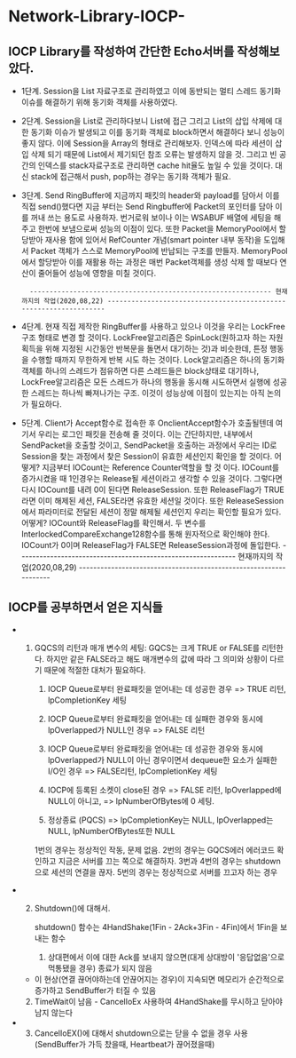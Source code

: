 # Network-Library-IOCP-

## IOCP Library를 작성하여 간단한 Echo서버를 작성해보았다.

- 1단계. Session을 List 자료구조로 관리하였고 이에 동반되는 멀티 스레드 동기화 이슈를 해결하기 위해 동기화 객체를 사용하였다.

- 2단계. Session을 List로 관리하다보니 List에 접근 그리고 List의 삽입 삭제에 대한 동기화 이슈가 발생되고 이를 동기화 객체로 block하면서 해결하다 보니 성능이 좋지 않다.
        이에 Session을 Array의 형태로 관리해보자. 인덱스에 따라 세션이 삽입 삭제 되기 때문에 List에서 제기되던 참조 오류는 발생하지 않을 것.
        그리고 빈 공간의 인덱스를 stack자료구조로 관리하면 cache hit율도 높일 수 있을 것이다.
        대신 stack에 접근해서 push, pop하는 경우는 동기화 객체가 필요.
        
- 3단계. Send RingBuffer에 지금까지 패킷의 header와 payload를 담아서 이를 직접 send()했다면 지금 부터는 Send Ringbuffer에 Packet의 포인터를 담아 이를 꺼내 쓰는 용도로 사용하자.
        번거로워 보이나 이는 WSABUF 배열에 세팅을 해주고 한번에 보냄으로써 성능의 이점이 있다.
        또한 Packet을 MemoryPool에서 할당받아 재사용 함에 있어서 RefCounter 개념(smart pointer 내부 동작)을 도입해서 Packet 객체가 스스로 MemoryPool에 반납되는 구조를 만들자.
        MemoryPool에서 할당받아 이를 재활용 하는 과정은 매번 Packet객체를 생성 삭제 할 때보다 연산이 줄어들어 성능에 영향을 미칠 것이다.
        
        ------------------------------------------------------------- 현재까지의 작업(2020,08,22) ------------------------------------------------------------------
        
- 4단계. 현재 직접 제작한 RingBuffer를 사용하고 있으나 이것을 우리는 LockFree구조 형태로 변경 할 것이다.
        LockFree알고리즘은 SpinLock(원하고자 하는 자원 획득을 위해 지정된 시간동안 반복문을 돌면서 대기하는 것)과 비슷한데, 튼정 행동을 수행할 때까지 무한하게 반복 시도 하는 것이다.
        Lock알고리즘은 하나의 동기화 객체를 하나의 스레드가 점유하면 다른 스레드들은 block상태로 대기하나,
        LockFree알고리즘은 모든 스레드가 하나의 행동을 동시해 시도하면서 실행에 성공한 스레드는 하나씩 빠져나가는 구조.
        이것이 성능상에 이점이 있는지는 아직 논의가 필요하다.

- 5단계. Client가 Accept함수로 접속한 후 OnclientAccept함수가 호출될텐데 여기서 우리는 로그인 패킷을 전송해 줄 것이다. 이는 간단하지만, 내부에서 SendPacket을 호출할 것이고,
        SendPacket을 호출하는 과정에서 우리는 ID로 Session을 찾는 과정에서 찾은 Session이 유효한 세션인지 확인을 할 것이다. 어떻게? 지금부터 IOCount는 Reference Counter역할을 할 것	  이다. IOCount를 증가시켰을 때 1인경우는 Release될 세션이라고 생각할 수 있을 것이다. 그렇다면 다시 IOCount를 내려 0이 된다면 ReleaseSession. 또한 ReleaseFlag가 TRUE라면 이미 	       해제된 세션, FALSE라면 유효한 세션일 것이다. 또한 ReleaseSession에서 파라미터로 전달된 세션이 정말 해제될 세션인지 우리는 확인할 필요가 있다. 어떻게? IOCount와 ReleaseFlag를 	     확인해서. 두 변수를 InterlockedCompareExchange128함수를 통해 원자적으로 확인해야 한다. IOCount가 0이며 ReleaseFlag가 FALSE면 ReleaseSession과정에 돌입한다.
        ------------------------------------------------------------- 현재까지의 작업(2020,08,29) ------------------------------------------------------------------






## IOCP를 공부하면서 얻은 지식들

- 1. GQCS의 리턴과 매개 변수의 세팅: GQCS는 크게 TRUE or FALSE를 리턴한다.
                                  하지만 같은 FALSE라고 해도 매개변수의 값에 따라 그 의미와 상황이 다르기 때문에 적절한 대처가 필요하다.
                                  
     1. IOCP Queue로부터 완료패킷을 얻어내는 데 성공한 경우 => TRUE 리턴, lpCompletionKey 세팅

     2. IOCP Queue로부터 완료패킷을 얻어내는 데 실패한 경우와 동시에 lpOverlapped가 NULL인 경우 => FALSE 리턴

     3. IOCP Queue로부터 완료패킷을 얻어내는 데 성공한 경우와 동시에 lpOverlapped가 NULL이 아닌 경우이면서 dequeue한 요소가 실패한 I/O인 경우
	=> FALSE리턴, lpCompletionKey 세팅

     4. IOCP에 등록된 소켓이 close된 경우
	=> FALSE 리턴, lpOverlapped에 NULL이 아니고,
	=> lpNumberOfBytes에 0 세팅.

     5. 정상종료 (PQCS)
     	=> lpCompletionKey는 NULL, lpOverlapped는 NULL, lpNumberOfBytes또한 NULL
         
     1번의 경우는 정상적인 작동, 문제 없음.
     2번의 경우는 GQCS에러 에러코드 확인하고 지금은 서버를 끄는 쪽으로 해결하자.
     3번과 4번의 경우는 shutdown으로 세션의 연결을 끊자.
     5번의 경우는 정상적으로 서버를 끄고자 하는 경우

- 2. Shutdown()에 대해서.

     shutdown() 함수는 4HandShake(1Fin - 2Ack+3Fin - 4Fin)에서 1Fin을 보내는 함수
     1. 상대편에서 이에 대한 Ack를 보내지 않으면(대게 상대방이 '응답없음'으로 먹통됐을 경우) 종료가 되지 않음
	- 이 현상(연결 끊어야하는데 안끊어지는 경우)이 지속되면 메모리가 순간적으로 증가하고 SendBuffer가 터질 수 있음
     2. TimeWait이 남음
	   - CancelIoEx 사용하여 4HandShake를 무시하고 닫아야 남지 않는다
       
- 3. CancelIoEX()에 대해서
      shutdown으로는 닫을 수 없을 경우 사용 (SendBuffer가 가득 찼을때, Heartbeat가 끊어졌을때)
